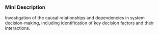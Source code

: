### Mini Description

Investigation of the causal relationships and dependencies in system decision-making, including identification of key decision factors and their interactions.
